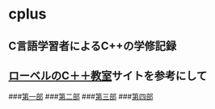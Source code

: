 # cplus
## C言語学習者によるC++の学修記録
## [ローベルのC＋＋教室](http://www7b.biglobe.ne.jp/~robe/)サイトを参考にして
###[第一部](https://github.com/Moguf/cplus/blob/master/ch01.md)
###[第二部](https://github.com/Moguf/cplus/blob/master/ch02.md)
###[第三部](https://github.com/Moguf/cplus/blob/master/ch03.md)
###[第四部](https://github.com/Moguf/cplus/blob/master/ch04.md)